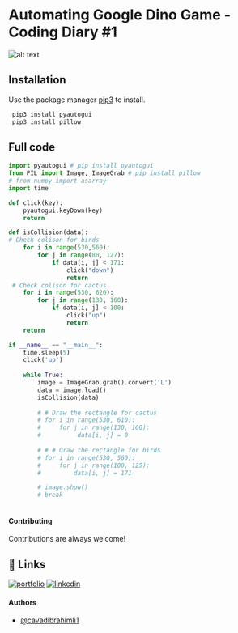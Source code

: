 # Automating Google Dino Game - Coding Diary #1



![alt text](https://cdn-images-1.medium.com/max/800/1*kUaj2XZF0R75duI7Lskt2w.gif)
## Installation

Use the package manager [pip3](https://pip.pypa.io/en/stable/) to install.

```bash
 pip3 install pyautogui
 pip3 install pillow
```

## Full code

```python
import pyautogui # pip install pyautogui
from PIL import Image, ImageGrab # pip install pillow
# from numpy import asarray
import time

def click(key):
    pyautogui.keyDown(key)
    return

def isCollision(data):
# Check colison for birds
    for i in range(530,560):
        for j in range(80, 127):
            if data[i, j] < 171:
                click("down")
                return
 # Check colison for cactus
    for i in range(530, 620):
        for j in range(130, 160):
            if data[i, j] < 100:
                click("up")
                return
    return

if __name__ == "__main__":
    time.sleep(5)
    click('up') 
    
    while True:
        image = ImageGrab.grab().convert('L')  
        data = image.load()
        isCollision(data)
        
        # # Draw the rectangle for cactus
        # for i in range(530, 610):
        #     for j in range(130, 160):
        #          data[i, j] = 0
        
        # # # Draw the rectangle for birds
        # for i in range(530, 560):
        #     for j in range(100, 125):
        #         data[i, j] = 171

        # image.show()
        # break
      

```

#### Contributing

Contributions are always welcome!




## 🔗 Links
[![portfolio](https://img.shields.io/badge/my_portfolio-000?style=for-the-badge&logo=ko-fi&logoColor=white)](https://linktr.ee/cavadibrahimli)
[![linkedin](https://img.shields.io/badge/linkedin-0A66C2?style=for-the-badge&logo=linkedin&logoColor=white)](https://www.linkedin.com/in/cavadibrahimli/)


#### Authors

- [@cavadibrahimli1](https://www.github.com/cavadibrahimli1)
